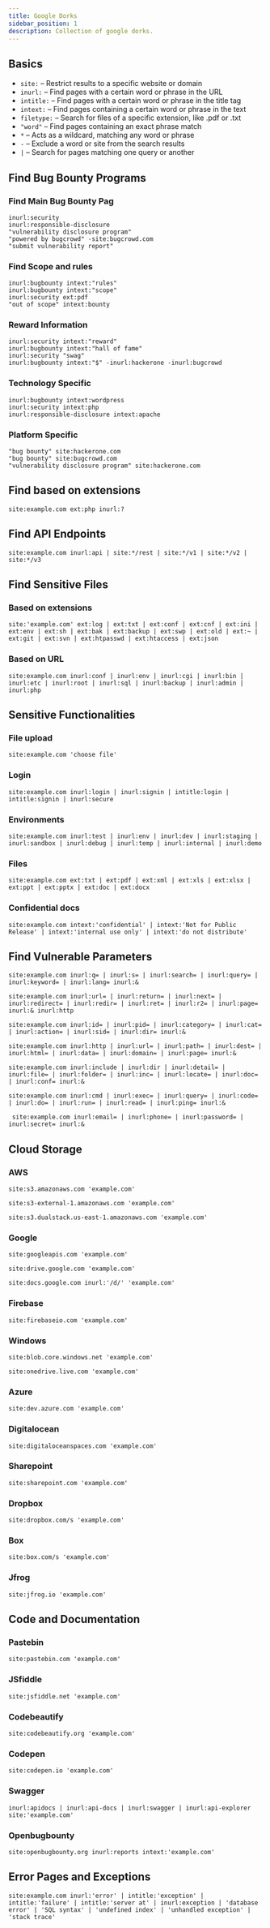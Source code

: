 ```yaml
---
title: Google Dorks
sidebar_position: 1
description: Collection of google dorks.
---
```


## Basics

- `site:` – Restrict results to a specific website or domain
- `inurl:` – Find pages with a certain word or phrase in the URL
- `intitle:` – Find pages with a certain word or phrase in the title tag
- `intext:` – Find pages containing a certain word or phrase in the text
- `filetype:` – Search for files of a specific extension, like .pdf or .txt
- `"word"` – Find pages containing an exact phrase match
- `*` – Acts as a wildcard, matching any word or phrase
- `-` – Exclude a word or site from the search results
- `|` – Search for pages matching one query or another

## Find Bug Bounty Programs

### Find Main Bug Bounty Pag

```
inurl:security
inurl:responsible-disclosure
"vulnerability disclosure program"
"powered by bugcrowd" -site:bugcrowd.com
"submit vulnerability report"
```

### Find Scope and rules

```
inurl:bugbounty intext:"rules"
inurl:bugbounty intext:"scope"
inurl:security ext:pdf
"out of scope" intext:bounty
```

### Reward Information 
```
inurl:security intext:"reward"
inurl:bugbounty intext:"hall of fame"
inurl:security "swag"
inurl:bugbounty intext:"$" -inurl:hackerone -inurl:bugcrowd
```

### Technology Specific
```
inurl:bugbounty intext:wordpress
inurl:security intext:php
inurl:responsible-disclosure intext:apache
```

### Platform Specific
```
"bug bounty" site:hackerone.com
"bug bounty" site:bugcrowd.com
"vulnerability disclosure program" site:hackerone.com
```

## Find based on extensions
```
site:example.com ext:php inurl:?
```

## Find API Endpoints
```
site:example.com inurl:api | site:*/rest | site:*/v1 | site:*/v2 | site:*/v3
```

## Find Sensitive Files

### Based on extensions
```
site:'example.com' ext:log | ext:txt | ext:conf | ext:cnf | ext:ini | ext:env | ext:sh | ext:bak | ext:backup | ext:swp | ext:old | ext:~ | ext:git | ext:svn | ext:htpasswd | ext:htaccess | ext:json
```

### Based on URL
```
site:example.com inurl:conf | inurl:env | inurl:cgi | inurl:bin | inurl:etc | inurl:root | inurl:sql | inurl:backup | inurl:admin | inurl:php
```


## Sensitive Functionalities

### File upload
```
site:example.com 'choose file'
```

### Login
```
site:example.com inurl:login | inurl:signin | intitle:login | intitle:signin | inurl:secure
```

### Environments
```
site:example.com inurl:test | inurl:env | inurl:dev | inurl:staging | inurl:sandbox | inurl:debug | inurl:temp | inurl:internal | inurl:demo
```

### Files
```
site:example.com ext:txt | ext:pdf | ext:xml | ext:xls | ext:xlsx | ext:ppt | ext:pptx | ext:doc | ext:docx
```

### Confidential docs
```
site:example.com intext:'confidential' | intext:'Not for Public Release' | intext:'internal use only' | intext:'do not distribute'
```


## Find Vulnerable Parameters
```
site:example.com inurl:q= | inurl:s= | inurl:search= | inurl:query= | inurl:keyword= | inurl:lang= inurl:&
```

```
site:example.com inurl:url= | inurl:return= | inurl:next= | inurl:redirect= | inurl:redir= | inurl:ret= | inurl:r2= | inurl:page= inurl:& inurl:http
```

```
site:example.com inurl:id= | inurl:pid= | inurl:category= | inurl:cat= | inurl:action= | inurl:sid= | inurl:dir= inurl:& 
```

```
site:example.com inurl:http | inurl:url= | inurl:path= | inurl:dest= | inurl:html= | inurl:data= | inurl:domain= | inurl:page= inurl:&
```

```
site:example.com inurl:include | inurl:dir | inurl:detail= | inurl:file= | inurl:folder= | inurl:inc= | inurl:locate= | inurl:doc= | inurl:conf= inurl:&
```

```
site:example.com inurl:cmd | inurl:exec= | inurl:query= | inurl:code= | inurl:do= | inurl:run= | inurl:read= | inurl:ping= inurl:&
```

```
 site:example.com inurl:email= | inurl:phone= | inurl:password= | inurl:secret= inurl:&
```

## Cloud Storage

### AWS
```
site:s3.amazonaws.com 'example.com'
```
```
site:s3-external-1.amazonaws.com 'example.com'
```
```
site:s3.dualstack.us-east-1.amazonaws.com 'example.com'
```

### Google
```
site:googleapis.com 'example.com'
```
```
site:drive.google.com 'example.com'
```
```
site:docs.google.com inurl:'/d/' 'example.com'
```

### Firebase
```
site:firebaseio.com 'example.com'
```

### Windows

```
site:blob.core.windows.net 'example.com'
```
```
site:onedrive.live.com 'example.com'
```

### Azure
```
site:dev.azure.com 'example.com'
```

### Digitalocean
```
site:digitaloceanspaces.com 'example.com'
```

### Sharepoint
```
site:sharepoint.com 'example.com'
```

### Dropbox
```
site:dropbox.com/s 'example.com'
```

### Box
```
site:box.com/s 'example.com'
```

### Jfrog
```
site:jfrog.io 'example.com'
```

## Code and Documentation

### Pastebin
```
site:pastebin.com 'example.com'
```

### JSfiddle
```
site:jsfiddle.net 'example.com'
```

### Codebeautify
```
site:codebeautify.org 'example.com'
```

### Codepen
```
site:codepen.io 'example.com'
```

### Swagger
```
inurl:apidocs | inurl:api-docs | inurl:swagger | inurl:api-explorer site:'example.com'
```

### Openbugbounty
```
site:openbugbounty.org inurl:reports intext:'example.com'
```

## Error Pages and Exceptions
```
site:example.com inurl:'error' | intitle:'exception' | intitle:'failure' | intitle:'server at' | inurl:exception | 'database error' | 'SQL syntax' | 'undefined index' | 'unhandled exception' | 'stack trace'
```